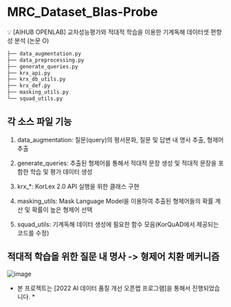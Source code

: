 # MRC_Dataset_BIas-Probe
💡 [AIHUB OPENLAB] 교차성능평가와 적대적 학습을 이용한 기계독해 데이터셋 편향성 분석 (논문 O)

```bash
├── data_augmentation.py
├── data_preprocessing.py
├── generate_queries.py
├── krx_api.py
├── krx_db_utils.py
├── krx_def.py
├── masking_utils.py
└── squad_utils.py
``` 

## 각 소스 파일 기능

1. data_augmentation: 질문(query)의 평서문화, 질문 및 답변 내 명사 추출, 형제어 추출

2. generate_queries: 추출된 형제어를 통해서 적대적 문장 생성 및 적대적 문장을 포함한 학습 및 평가 데이터 생성

3. krx_*: KorLex 2.0 API 실행을 위한 클래스 구현

4. masking_utils: Mask Language Model을 이용하여 추출된 형제어들의 확률 계산 및 확률이 높은 형제어 선택

5. squad_utils: 기계독해 데이터 생성에 필요한 함수 모음(KorQuAD에서 제공되는 코드를 수정)

## 적대적 학습을 위한 질문 내 명사 -> 형제어 치환 메커니즘

![image](https://user-images.githubusercontent.com/64192139/209921910-feabd184-d60c-4def-9b26-c43dd5ece750.png)



* 본 프로젝트는 [2022 AI 데이터 품질 개선 오픈랩 프로그램]을 통해서 진행되었습니다. *
